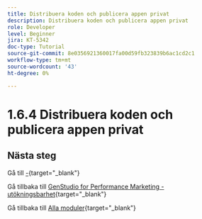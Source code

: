 ```yaml
---
title: Distribuera koden och publicera appen privat
description: Distribuera koden och publicera appen privat
role: Developer
level: Beginner
jira: KT-5342
doc-type: Tutorial
source-git-commit: 8e0356921360017fa00d59fb323839b6ac1cd2c1
workflow-type: tm+mt
source-wordcount: '43'
ht-degree: 0%

---
```


# 1.6.4 Distribuera koden och publicera appen privat



## Nästa steg

Gå till [-](./ex2.md){target="_blank"}

Gå tillbaka till [GenStudio for Performance Marketing - utökningsbarhet](./genstudioext.md){target="_blank"}

Gå tillbaka till [Alla moduler](./../../../overview.md){target="_blank"}
